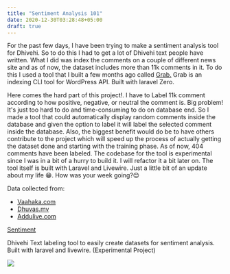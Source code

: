 ```yaml
---
title: "Sentiment Analysis 101"
date: 2020-12-30T03:28:48+05:00
draft: true
---
```


For the past few days, I have been trying to make a sentiment analysis tool for Dhivehi. So to do this I had to get a lot of Dhivehi text people have written. What I did was index the comments on a couple of different news site and as of now, the dataset includes more than 11k comments in it. To do this I used a tool that I built a few months ago called [Grab.](https://github.com/jinas123/grab) Grab is an indexing CLI tool for WordPress API. Built with laravel Zero.

Here comes the hard part of this project!. I have to Label 11k comment according to how positive, negative, or neutral the comment is. Big problem! It's just too hard to do and time-consuming to do on database end. So I made a tool that could automatically display random comments inside the database and given the option to label it will label the selected comment inside the database. Also, the biggest benefit would do be to have others contribute to the project which will speed up the process of actually getting the dataset done and starting with the training phase. As of now, 404 comments have been labeled. The codebase for the tool is experimental since I was in a bit of a hurry to build it. I will refactor it a bit later on. The tool itself is built with Laravel and Livewire. Just a little bit of an update about my life 😁. How was your week going?😊

Data collected from:

*   [Vaahaka.com](https://vaahaka.com)
*   [Dhuvas.mv](https://dhuvas.mv/)
*   [Addulive.com](https://www.addulive.com/)

[Sentiment](https://github.com/jinas123/sentiment)

Dhivehi Text labeling tool to easily create datasets for sentiment analysis. Built with laravel and livewire. (Experimental Project)

![](/storage/wink/images/8QMGphs72B9FxlVgJj6MEAnVkNP4HBqfAu0WxahP.png)